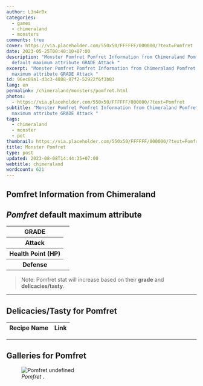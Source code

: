 ```yaml
---
author: L3n4r0x
categories:
  - games
  - chimeraland
  - monsters
comments: true
cover: https://via.placeholder.com/550x50/FFFFFF/000000/?text=Pomfret
date: 2023-05-25T00:40:10+07:00
description: "Monster Pomfret Pomfret Information from Chimeraland Pomfret
  default maximum attribute GRADE Attack "
excerpt: "Monster Pomfret Pomfret Information from Chimeraland Pomfret default
  maximum attribute GRADE Attack "
id: 96ec89a1-d3c3-4888-87f2-52922f6f3b83
lang: en
permalink: /chimeraland/monsters/pomfret.html
photos:
  - https://via.placeholder.com/550x50/FFFFFF/000000/?text=Pomfret
subtitle: "Monster Pomfret Pomfret Information from Chimeraland Pomfret default
  maximum attribute GRADE Attack "
tags:
  - chimeraland
  - monster
  - pet
thumbnail: https://via.placeholder.com/550x50/FFFFFF/000000/?text=Pomfret
title: Monster Pomfret
type: post
updated: 2023-08-08T14:44:35+07:00
webtitle: chimeraland
wordcount: 621
---
```


<link
  rel="stylesheet"
  href="https://rawcdn.githack.com/dimaslanjaka/Web-Manajemen/870a349/css/bootstrap-5-3-0-alpha3-wrapper.css"
/>
<section id="bootstrap-wrapper">
  <div data-bs-theme="dark">
    <h2>Pomfret Information from Chimeraland</h2>
    <h2 id="attribute"><i>Pomfret</i> default maximum attribute</h2>
    <div class="row">
      <div class="col mb-2">
        <div class="card">
          <div class="card-body">
            <table>
              <tr>
                <th>GRADE</th>
                <td><br /></td>
              </tr>
              <tr>
                <th>Attack</th>
                <td></td>
              </tr>
              <tr>
                <th>Health Point (HP)</th>
                <td></td>
              </tr>
              <tr>
                <th>Defense</th>
                <td></td>
              </tr>
            </table>
          </div>
        </div>
      </div>
    </div>
    <blockquote class="bd-callout bd-callout-warning">
      Note: Pomfret stat will increase based on their <b>grade</b> and
      <b>delicacies/tasty</b>.
    </blockquote>
    <hr />
    <h2 id="delicacies">Delicacies/Tasty for Pomfret</h2>
    <div class="card">
      <div class="card-body">
        <div class="table-responsive">
          <table class="table table-striped">
            <thead>
              <tr>
                <th>Recipe Name</th>
                <th>Link</th>
              </tr>
            </thead>
            <tbody></tbody>
          </table>
        </div>
      </div>
    </div>
    <hr />
    <div id="gallery">
      <h2>Galleries for Pomfret</h2>
      <div class="row">
        <div class="col-lg-6 col-12">
          <figure>
            <img
              src="https://www.webmanajemen.com/undefined"
              alt="Pomfret undefined"
            />
            <figcaption style="word-wrap: break-word">
              <i>Pomfret</i> .
            </figcaption>
          </figure>
        </div>
      </div>
    </div>
  </div>
</section>